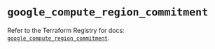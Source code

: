 # `google_compute_region_commitment`

Refer to the Terraform Registry for docs: [`google_compute_region_commitment`](https://registry.terraform.io/providers/hashicorp/google/6.7.0/docs/resources/compute_region_commitment).
